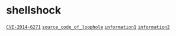 # shellshock

[`CVE-2014-6271`](https://nvd.nist.gov/vuln/detail/CVE-2014-6271?source=post_page---------------------------#vulnCurrentDescriptionTitle)
[`source_code_of_loophole`](https://security.stackexchange.com/questions/68448/where-is-bash-shellshock-vulnerability-in-source-code?source=post_page---------------------------)
[`information1`](https://medium.com/@nikhilh20/exploit-bash-shellshock-part-1-ad1636acaf9e)
[`information2`](https://www.troyhunt.com/everything-you-need-to-know-about2/)